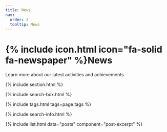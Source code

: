 ```yaml
---
title: News
nav:
  order: 3
  tooltip: News
---
```


# {% include icon.html icon="fa-solid fa-newspaper" %}News

Learn more about our latest activities and achievements.

{% include section.html %}

{% include search-box.html %}

{% include tags.html tags=page.tags %}

{% include search-info.html %}

{% include list.html data="posts" component="post-excerpt" %}
